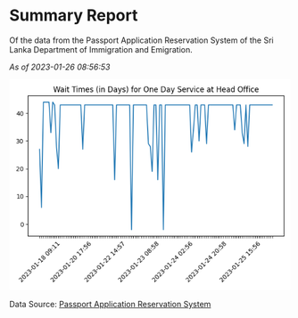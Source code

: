 # Summary Report

Of the data from the Passport Application Reservation System of the Sri Lanka Department of Immigration and Emigration.

*As of 2023-01-26 08:56:53*

![Wait Time Chart](summary.wait_time_chart.png)

Data Source: [Passport Application Reservation System](https://eservices.immigration.gov.lk:8443/appointment/pages/reservationApplication.xhtml)
